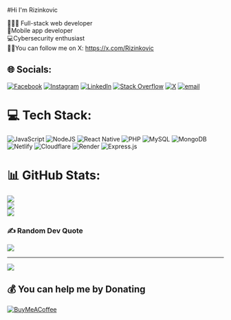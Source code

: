 #Hi I'm Rizinkovic 

👨🏻‍💻 Full-stack web developer <br>
📳Mobile app developer <br>
💻Cybersecurity enthusiast <br>
🐱‍💻You can follow me on X: https://x.com/Rizinkovic


## 🌐 Socials:
[![Facebook](https://img.shields.io/badge/Facebook-%231877F2.svg?logo=Facebook&logoColor=white)](https://facebook.com/richardlegeek) [![Instagram](https://img.shields.io/badge/Instagram-%23E4405F.svg?logo=Instagram&logoColor=white)](https://instagram.com/songrichard13) [![LinkedIn](https://img.shields.io/badge/LinkedIn-%230077B5.svg?logo=linkedin&logoColor=white)](https://linkedin.com/in/song-richard-9b4876353) [![Stack Overflow](https://img.shields.io/badge/-Stackoverflow-FE7A16?logo=stack-overflow&logoColor=white)](https://stackoverflow.com/users/28198234) [![X](https://img.shields.io/badge/X-black.svg?logo=X&logoColor=white)](https://x.com/rizinkovic) [![email](https://img.shields.io/badge/Email-D14836?logo=gmail&logoColor=white)](mailto:rsongrichard@gmail.com) 

# 💻 Tech Stack:
![JavaScript](https://img.shields.io/badge/javascript-%23323330.svg?style=for-the-badge&logo=javascript&logoColor=%23F7DF1E) ![NodeJS](https://img.shields.io/badge/node.js-6DA55F?style=for-the-badge&logo=node.js&logoColor=white) ![React Native](https://img.shields.io/badge/react_native-%2320232a.svg?style=for-the-badge&logo=react&logoColor=%2361DAFB) ![PHP](https://img.shields.io/badge/php-%23777BB4.svg?style=for-the-badge&logo=php&logoColor=white) ![MySQL](https://img.shields.io/badge/mysql-4479A1.svg?style=for-the-badge&logo=mysql&logoColor=white) ![MongoDB](https://img.shields.io/badge/MongoDB-%234ea94b.svg?style=for-the-badge&logo=mongodb&logoColor=white) ![Netlify](https://img.shields.io/badge/netlify-%23000000.svg?style=for-the-badge&logo=netlify&logoColor=#00C7B7) ![Cloudflare](https://img.shields.io/badge/Cloudflare-F38020?style=for-the-badge&logo=Cloudflare&logoColor=white) ![Render](https://img.shields.io/badge/Render-%46E3B7.svg?style=for-the-badge&logo=render&logoColor=white) ![Express.js](https://img.shields.io/badge/express.js-%23404d59.svg?style=for-the-badge&logo=express&logoColor=%2361DAFB)
# 📊 GitHub Stats:
![](https://github-readme-stats.vercel.app/api?username=rizinkovic&theme=vue-dark&hide_border=true&include_all_commits=false&count_private=false)<br/>
![](https://nirzak-streak-stats.vercel.app/?user=rizinkovic&theme=vue-dark&hide_border=true)<br/>
![](https://github-readme-stats.vercel.app/api/top-langs/?username=rizinkovic&theme=vue-dark&hide_border=true&include_all_commits=false&count_private=false&layout=compact)

### ✍️ Random Dev Quote
![](https://quotes-github-readme.vercel.app/api?type=horizontal&theme=radical)

---
[![](https://visitcount.itsvg.in/api?id=rizinkovic&icon=0&color=0)](https://visitcount.itsvg.in)

  ## 💰 You can help me by Donating
  [![BuyMeACoffee](https://img.shields.io/badge/Buy%20Me%20a%20Coffee-ffdd00?style=for-the-badge&logo=buy-me-a-coffee&logoColor=black)](https://buymeacoffee.com/rizinkovic) 

  
<!-- Proudly created with GPRM ( https://gprm.itsvg.in ) -->
